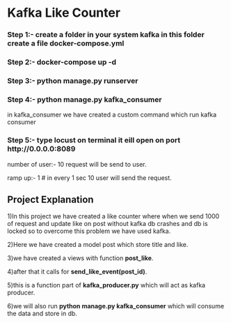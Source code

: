 <h1>Kafka Like Counter</h1>

<h3>Step 1:- create a folder in your system kafka in this folder create a file docker-compose.yml </h3>

<h3>Step 2:- docker-compose up -d </h3>

<h3>Step 3:- python manage.py runserver</h3>

<h3>Step 4:- python manage.py kafka_consumer</h3>

<p>in kafka_consumer we have created a custom command which run kafka consumer </p>

<h3>Step 5:- type locust on terminal it eill open on port http://0.0.0.0:8089</h3>

<p>number of user:- 10 request will be send to user.</p>

<p>ramp up:- 1 # in  every 1 sec 10 user will send the request.</p>

<h2>Project Explanation</h2>

<p>1)In this project we have created a like counter where when we send 1000 of request and update like on post without kafka db crashes and db is locked so to overcome this problem 
we have used kafka.</p>

<p>2)Here we have created a model post which store title and like.</p>

<p>3)we have created a views with function <b>post_like</b>.</p>

<p>4)after that it calls for <b>send_like_event(post_id)</b>.</p>

<p>5)this is a function part of <b>kafka_producer.py</b> which will act as kafka producer.</p>

<p>6)we will also run <b>python manage.py kafka_consumer</b> which will consume the data and store in db.</p>

